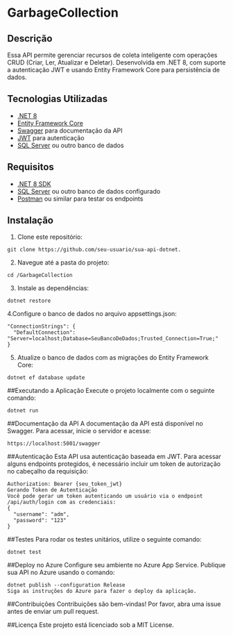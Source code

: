 # GarbageCollection

## Descrição

Essa API permite gerenciar recursos de coleta inteligente com operações CRUD (Criar, Ler, Atualizar e Deletar). Desenvolvida em .NET 8, com suporte a autenticação JWT e usando Entity Framework Core para persistência de dados.

## Tecnologias Utilizadas

- [.NET 8](https://dotnet.microsoft.com/download/dotnet/8.0)
- [Entity Framework Core](https://learn.microsoft.com/en-us/ef/core/)
- [Swagger](https://swagger.io/) para documentação da API
- [JWT](https://jwt.io/) para autenticação
- [SQL Server](https://www.microsoft.com/pt-br/sql-server) ou outro banco de dados

## Requisitos

- [.NET 8 SDK](https://dotnet.microsoft.com/download/dotnet/8.0)
- [SQL Server](https://www.microsoft.com/pt-br/sql-server) ou outro banco de dados configurado
- [Postman](https://www.postman.com/) ou similar para testar os endpoints

## Instalação

  1. Clone este repositório:

    git clone https://github.com/seu-usuario/sua-api-dotnet.

  2. Navegue até a pasta do projeto:

    cd /GarbageCollection

  3. Instale as dependências:

    dotnet restore

  4.Configure o banco de dados no arquivo appsettings.json:

    "ConnectionStrings": {
      "DefaultConnection": "Server=localhost;Database=SeuBancoDeDados;Trusted_Connection=True;"
    }

  5. Atualize o banco de dados com as migrações do Entity Framework Core:
   
    dotnet ef database update


  ##Executando a Aplicação
    Execute o projeto localmente com o seguinte comando:

    dotnet run

  ##Documentação da API
    A documentação da API está disponível no Swagger. Para acessar, inicie o servidor e acesse:

    https://localhost:5001/swagger

  ##Autenticação
    Esta API usa autenticação baseada em JWT. Para acessar alguns endpoints protegidos, é necessário incluir um token de autorização no cabeçalho da requisição:

    Authorization: Bearer {seu_token_jwt}
    Gerando Token de Autenticação
    Você pode gerar um token autenticando um usuário via o endpoint /api/auth/login com as credenciais:
    {
      "username": "adm",
      "password": "123"
    }

  ##Testes
    Para rodar os testes unitários, utilize o seguinte comando:

    dotnet test

  ##Deploy no Azure
    Configure seu ambiente no Azure App Service.
    Publique sua API no Azure usando o comando:

    dotnet publish --configuration Release
    Siga as instruções do Azure para fazer o deploy da aplicação.

  ##Contribuições
    Contribuições são bem-vindas! Por favor, abra uma issue antes de enviar um pull request.

  ##Licença
    Este projeto está licenciado sob a MIT License.





